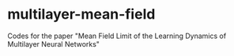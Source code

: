 # multilayer-mean-field
Codes for the paper "Mean Field Limit of the Learning Dynamics of Multilayer Neural Networks"

